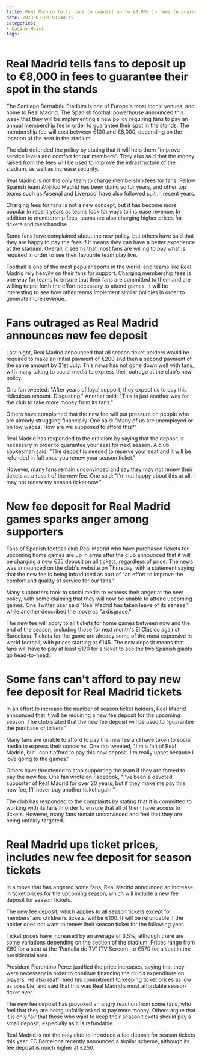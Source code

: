 ```yaml
---
title: Real Madrid tells fans to deposit up to €8,000 in fees to guarantee their spot in the stands
date: 2023-01-01 01:44:15
categories:
- Casino Heist
tags:
---
```



#  Real Madrid tells fans to deposit up to €8,000 in fees to guarantee their spot in the stands

The Santiago Bernabéu Stadium is one of Europe's most iconic venues, and home to Real Madrid. The Spanish football powerhouse announced this week that they will be implementing a new policy requiring fans to pay an annual membership fee in order to guarantee their spot in the stands. The membership fee will cost between €100 and €8,000, depending on the location of the seat in the stadium.

The club defended the policy by stating that it will help them "improve service levels and comfort for our members". They also said that the money raised from the fees will be used to improve the infrastructure of the stadium, as well as increase security.

Real Madrid is not the only team to charge membership fees for fans. Fellow Spanish team Atlético Madrid has been doing so for years, and other top teams such as Arsenal and Liverpool have also followed suit in recent years.

Charging fees for fans is not a new concept, but it has become more popular in recent years as teams look for ways to increase revenue. In addition to membership fees, teams are also charging higher prices for tickets and merchandise.

Some fans have complained about the new policy, but others have said that they are happy to pay the fees if it means they can have a better experience at the stadium. Overall, it seems that most fans are willing to pay what is required in order to see their favourite team play live.

Football is one of the most popular sports in the world, and teams like Real Madrid rely heavily on their fans for support. Charging membership fees is one way for teams to ensure that their fans are committed to them and are willing to put forth the effort necessary to attend games. It will be interesting to see how other teams implement similar policies in order to generate more revenue.

#  Fans outraged as Real Madrid announces new fee deposit

Last night, Real Madrid announced that all season ticket holders would be required to make an initial payment of €200 and then a second payment of the same amount by 31st July. This news has not gone down well with fans, with many taking to social media to express their outrage at the club's new policy.

One fan tweeted: "After years of loyal support, they expect us to pay this ridiculous amount. Disgusting." Another said: "This is just another way for the club to take more money from its fans."

Others have complained that the new fee will put pressure on people who are already struggling financially. One said: "Many of us are unemployed or on low wages. How are we supposed to afford this?"

Real Madrid has responded to the criticism by saying that the deposit is necessary in order to guarantee your seat for next season. A club spokesman said: "The deposit is needed to reserve your seat and it will be refunded in full once you renew your season ticket."

However, many fans remain unconvinced and say they may not renew their tickets as a result of the new fee. One said: "I'm not happy about this at all. I may not renew my season ticket now."

#  New fee deposit for Real Madrid games sparks anger among supporters

 Fans of Spanish football club Real Madrid who have purchased tickets for upcoming home games are up in arms after the club announced that it will be charging a new €25 deposit on all tickets, regardless of price. The news was announced on the club's website on Thursday, with a statement saying that the new fee is being introduced as part of "an effort to improve the comfort and quality of service for our fans."

Many supporters took to social media to express their anger at the new policy, with some claiming that they will now be unable to attend upcoming games. One Twitter user said "Real Madrid has taken leave of its senses," while another described the move as "a disgrace."

The new fee will apply to all tickets for home games between now and the end of the season, including those for next month's El Clásico against Barcelona. Tickets for the game are already some of the most expensive in world football, with prices starting at €145. The new deposit means that fans will have to pay at least €170 for a ticket to see the two Spanish giants go head-to-head.

#  Some fans can't afford to pay new fee deposit for Real Madrid tickets

In an effort to increase the number of season ticket holders, Real Madrid announced that it will be requiring a new fee deposit for the upcoming season. The club stated that the new fee deposit will be used to "guarantee the purchase of tickets."

Many fans are unable to afford to pay the new fee and have taken to social media to express their concerns. One fan tweeted, "I'm a fan of Real Madrid, but I can't afford to pay this new deposit. I'm really upset because I love going to the games."

Others have threatened to stop supporting the team if they are forced to pay the new fee. One fan wrote on Facebook, "I've been a devoted supporter of Real Madrid for over 20 years, but if they make me pay this new fee, I'll never buy another ticket again."

The club has responded to the complaints by stating that it is committed to working with its fans in order to ensure that all of them have access to tickets. However, many fans remain unconvinced and feel that they are being unfairly targeted.

#  Real Madrid ups ticket prices, includes new fee deposit for season tickets

In a move that has angered some fans, Real Madrid announced an increase in ticket prices for the upcoming season, which will include a new fee deposit for season tickets.

The new fee deposit, which applies to all season tickets except for members’ and children’s tickets, will be €100. It will be refundable if the holder does not want to renew their season ticket for the following year.

Ticket prices have increased by an average of 3.5%, although there are some variations depending on the section of the stadium. Prices range from €60 for a seat at the ‘Pantalla de TV’ (TV Screen), to €570 for a seat in the presidential area.

President Florentino Perez justified the price increases, saying that they were necessary in order to continue financing the club’s expenditure on players. He also reaffirmed his commitment to keeping ticket prices as low as possible, and said that this was Real Madrid’s most affordable season ticket ever.

The new fee deposit has provoked an angry reaction from some fans, who feel that they are being unfairly asked to pay more money. Others argue that it is only fair that those who want to keep their season tickets should pay a small deposit, especially as it is refundable.

Real Madrid is not the only club to introduce a fee deposit for season tickets this year. FC Barcelona recently announced a similar scheme, although its fee deposit is much higher at €250.